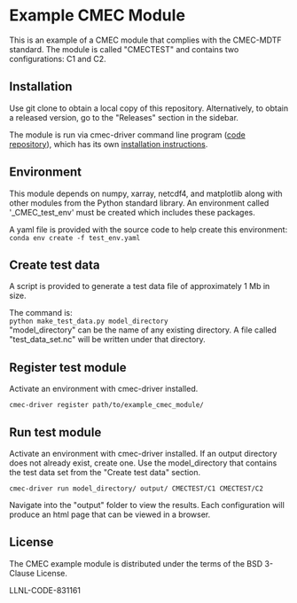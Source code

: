 # Example CMEC Module  

This is an example of a CMEC module that complies with the CMEC-MDTF standard. The module is called "CMECTEST" and contains two configurations: C1 and C2.  

## Installation
Use git clone to obtain a local copy of this repository. Alternatively, to obtain a released version, go to the "Releases" section in the sidebar.

The module is run via cmec-driver command line program ([code repository](https://github.com/cmecmetrics/cmec-driver)), which has its own [installation instructions](https://github.com/cmecmetrics/cmec-driver#installation).  

## Environment    
This module depends on numpy, xarray, netcdf4, and matplotlib along with other modules from the Python standard library. An environment called '_CMEC_test_env' must be created which includes these packages.

A yaml file is provided with the source code to help create this environment:  
`conda env create -f test_env.yaml`

## Create test data  
A script is provided to generate a test data file of approximately 1 Mb in size.   

The command is:  
`python make_test_data.py model_directory`  
"model_directory" can be the name of any existing directory. A file called "test_data_set.nc" will be written under that directory.  

## Register test module  
Activate an environment with cmec-driver installed.  

`cmec-driver register path/to/example_cmec_module/`  

## Run test module  
Activate an environment with cmec-driver installed.
If an output directory does not already exist, create one. Use the model_directory that contains the test data set from the "Create test data" section.  

`cmec-driver run model_directory/ output/ CMECTEST/C1 CMECTEST/C2`  

Navigate into the "output" folder to view the results. Each configuration will produce an html page that can be viewed in a browser.

## License
The CMEC example module is distributed under the terms of the BSD 3-Clause License.  

LLNL-CODE-831161
